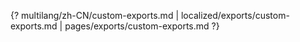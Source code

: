 {? multilang/zh-CN/custom-exports.md | localized/exports/custom-exports.md | pages/exports/custom-exports.md ?}

